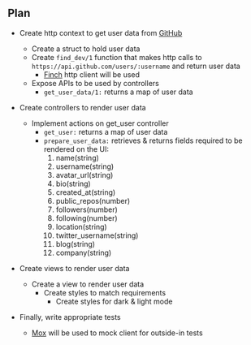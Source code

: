 ## Plan

- Create http context to get user data from [GitHub](https://api.github.com/users/)

  - Create a struct to hold user data
  - Create `find_dev/1` function that makes http calls to `https://api.github.com/users/:username` and return user data
    - [Finch](https://hex.pm/packages/finch) http client will be used
  - Expose APIs to be used by controllers
    - `get_user_data/1:` returns a map of user data

- Create controllers to render user data

  - Implement actions on get_user controller
    - `get_user:` returns a map of user data
    - `prepare_user_data:` retrieves & returns fields required to be rendered on the UI:
      1. name(string)
      2. username(string)
      3. avatar_url(string)
      4. bio(string)
      5. created_at(string)
      6. public_repos(number)
      7. followers(number)
      8. following(number)
      9. location(string)
      10. twitter_username(string)
      11. blog(string)
      12. company(string)

- Create views to render user data

  - Create a view to render user data
    - Create styles to match requirements
      - Create styles for dark & light mode

- Finally, write appropriate tests
  - [Mox](https://hex.pm/packages/mox) will be used to mock client for outside-in tests
